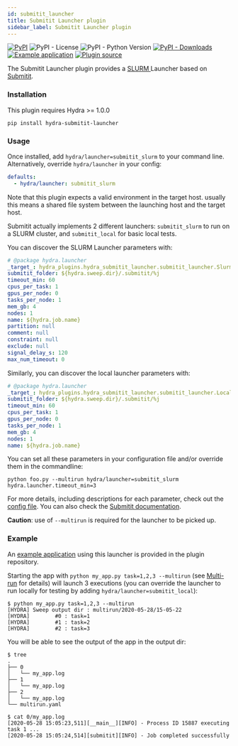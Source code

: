 ```yaml
---
id: submitit_launcher
title: Submitit Launcher plugin
sidebar_label: Submitit Launcher plugin
---
```

[![PyPI](https://img.shields.io/pypi/v/hydra-submitit-launcher)](https://pypi.org/project/hydra-submitit-launcher/)
![PyPI - License](https://img.shields.io/pypi/l/hydra-submitit-launcher)
![PyPI - Python Version](https://img.shields.io/pypi/pyversions/hydra-submitit-launcher)
[![PyPI - Downloads](https://img.shields.io/pypi/dm/hydra-submitit-launcher.svg)](https://pypistats.org/packages/hydra-submitit-launcher)
[![Example application](https://img.shields.io/badge/-Example%20application-informational)](https://github.com/facebookresearch/hydra/tree/master/plugins/hydra_submitit_launcher/example)
[![Plugin source](https://img.shields.io/badge/-Plugin%20source-informational)](https://github.com/facebookresearch/hydra/tree/master/plugins/hydra_submitit_launcher)

The Submitit Launcher plugin provides a [SLURM ](https://slurm.schedmd.com/documentation.html) Launcher based on [Submitit](https://github.com/facebookincubator/submitit).


### Installation
This plugin requires Hydra >= 1.0.0
```commandline
pip install hydra-submitit-launcher
```


### Usage
Once installed, add `hydra/launcher=submitit_slurm` to your command line. Alternatively, override `hydra/launcher` in your config:

```yaml
defaults:
  - hydra/launcher: submitit_slurm
```

Note that this plugin expects a valid environment in the target host. usually this means a shared file system between
the launching host and the target host.

Submitit actually implements 2 different launchers: `submitit_slurm` to run on a SLURM cluster, and `submitit_local` for basic local tests.

You can discover the SLURM Launcher parameters with:
```yaml title="$ python your_app.py hydra/launcher=submitit_slurm --cfg hydra -p hydra.launcher"
# @package hydra.launcher
_target_: hydra_plugins.hydra_submitit_launcher.submitit_launcher.SlurmLauncher
submitit_folder: ${hydra.sweep.dir}/.submitit/%j
timeout_min: 60
cpus_per_task: 1
gpus_per_node: 0
tasks_per_node: 1
mem_gb: 4
nodes: 1
name: ${hydra.job.name}
partition: null
comment: null
constraint: null
exclude: null
signal_delay_s: 120
max_num_timeout: 0

```

Similarly, you can discover the local launcher parameters with:
```yaml title="$ python example/my_app.py hydra/launcher=submitit_local --cfg hydra -p hydra.launcher"
# @package hydra.launcher
_target_: hydra_plugins.hydra_submitit_launcher.submitit_launcher.LocalLauncher
submitit_folder: ${hydra.sweep.dir}/.submitit/%j
timeout_min: 60
cpus_per_task: 1
gpus_per_node: 0
tasks_per_node: 1
mem_gb: 4
nodes: 1
name: ${hydra.job.name}
```

You can set all these parameters in your configuration file and/or override them in the commandline: 
```text
python foo.py --multirun hydra/launcher=submitit_slurm hydra.launcher.timeout_min=3
```
For more details, including descriptions for each parameter, check out the [config file](https://github.com/facebookresearch/hydra/blob/master/plugins/hydra_submitit_launcher/hydra_plugins/hydra_submitit_launcher/config.py). You can also check the [Submitit documentation](https://github.com/facebookincubator/submitit).

**Caution**: use of `--multirun` is required for the launcher to be picked up.

### Example

An [example application](https://github.com/facebookresearch/hydra/tree/master/plugins/hydra_submitit_launcher/example) using this launcher is provided in the plugin repository.

Starting the app with `python my_app.py task=1,2,3 --multirun` (see [Multi-run](../tutorials/basic/running_your_app/2_multirun.md) for details) will launch 3 executions (you can override the launcher to run locally for testing by adding `hydra/launcher=submitit_local`):

```text
$ python my_app.py task=1,2,3 --multirun
[HYDRA] Sweep output dir : multirun/2020-05-28/15-05-22
[HYDRA]        #0 : task=1
[HYDRA]        #1 : task=2
[HYDRA]        #2 : task=3
```
You will be able to see the output of the app in the output dir:
```commandline
$ tree
.
├── 0
│   └── my_app.log
├── 1
│   └── my_app.log
├── 2
│   └── my_app.log
└── multirun.yaml

$ cat 0/my_app.log 
[2020-05-28 15:05:23,511][__main__][INFO] - Process ID 15887 executing task 1 ...
[2020-05-28 15:05:24,514][submitit][INFO] - Job completed successfully
```

